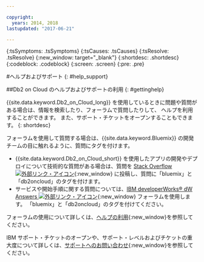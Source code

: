 ```yaml
---

copyright:
  years: 2014, 2018
lastupdated: "2017-06-21"

---
```


<!-- Attribute definitions --> 
{:tsSymptoms: .tsSymptoms} 
{:tsCauses: .tsCauses} 
{:tsResolve: .tsResolve} 
{:new_window: target="_blank"}
{:shortdesc: .shortdesc}
{:codeblock: .codeblock}
{:screen: .screen}
{:pre: .pre}

#ヘルプおよびサポート
{: #help_support}

##Db2 on Cloud のヘルプおよびサポートの利用
{: #gettinghelp}

{{site.data.keyword.Db2_on_Cloud_long}} を使用しているときに問題や質問がある場合は、情報を検索したり、フォーラムで質問したりして、
ヘルプを利用することができます。 また、サポート・チケットをオープンすることもできます。
{: shortdesc}

フォーラムを使用して質問する場合は、{{site.data.keyword.Bluemix}} の開発チームの目に触れるように、質問にタグを付けます。

* {{site.data.keyword.Db2_on_Cloud_short}} を使用したアプリの開発やデプロイについて技術的な質問がある場合は、質問を [Stack Overflow ![外部リンク・アイコン](../../icons/launch-glyph.svg "外部リンク・アイコン")](https://stackoverflow.com/questions/ask/advice?){:new_window} に投稿し、質問に「bluemix」と「db2oncloud」のタグを付けます。
* サービスや開始手順に関する質問については、[IBM developerWorks® dW Answers ![外部リンク・アイコン](../../icons/launch-glyph.svg "外部リンク・アイコン")](https://developer.ibm.com/answers/questions/ask/?smartspace=bluemix){:new_window} フォーラムを使用します。 「bluemix」と「db2oncloud」のタグを付けてください。

フォーラムの使用について詳しくは、[ヘルプの利用](/docs/support/index.html#getting-help){:new_window}を参照してください。

IBM サポート・チケットのオープンや、サポート・レベルおよびチケットの重大度について詳しくは、[サポートへのお問い合わせ](/docs/support/index.html#contacting-support){:new_window}を参照してください。



